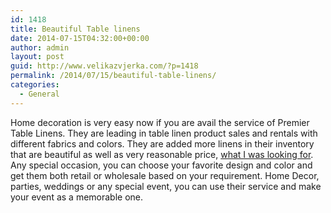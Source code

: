 ```yaml
---
id: 1418
title: Beautiful Table linens
date: 2014-07-15T04:32:00+00:00
author: admin
layout: post
guid: http://www.velikazvjerka.com/?p=1418
permalink: /2014/07/15/beautiful-table-linens/
categories:
  - General
---
```

Home decoration is very easy now if you are avail the service of Premier Table Linens. They are leading in table linen product sales and rentals with different fabrics and colors. They are added more linens in their inventory that are beautiful as well as very reasonable price, [what I was looking for](http://premiertablelinens.com/default/tablecloths/sequins-overlays/72x72.html). Any special occasion, you can choose your favorite design and color and get them both retail or wholesale based on your requirement. Home Decor, parties, weddings or any special event, you can use their service and make your event as a memorable one.